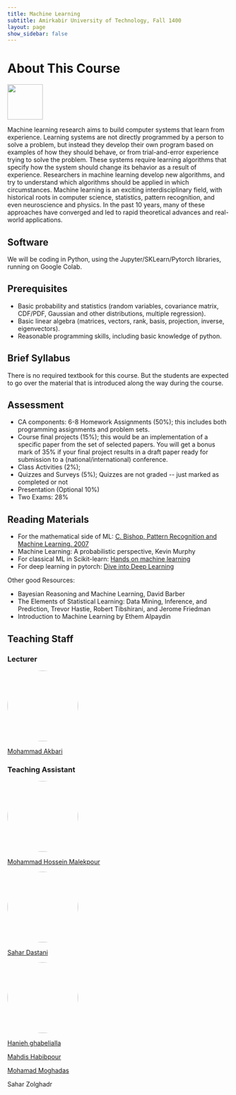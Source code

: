 ```yaml
---
title: Machine Learning
subtitle: Amirkabir University of Technology, Fall 1400
layout: page 
show_sidebar: false
---
```


# About This Course

<img src="/ML2021/assets/images/datasciencecloud.png" height="80" width="auto">

Machine learning research aims to build computer systems that learn from experience. Learning systems are not directly programmed by a person to solve a problem, but instead they develop their own program based on examples of how they should behave, or from trial-and-error experience trying to solve the problem. These systems require learning algorithms that specify how the system should change its behavior as a result of experience. Researchers in machine learning develop new algorithms, and try to understand which algorithms should be applied in which circumstances. Machine learning is an exciting interdisciplinary field, with historical roots in computer science, statistics, pattern recognition, and even neuroscience and physics. In the past 10 years, many of these approaches have converged and led to rapid theoretical advances and real-world applications.

## Software

We will be coding in Python, using the Jupyter/SKLearn/Pytorch libraries, running on Google Colab.

## Prerequisites

* Basic probability and statistics (random variables, covariance matrix, CDF/PDF, Gaussian and other distributions, multiple regression).
* Basic linear algebra (matrices, vectors, rank, basis, projection, inverse, eigenvectors).
* Reasonable programming skills, including basic knowledge of python.

## Brief Syllabus

There is no required textbook for this course. But the students are expected to go over the material that is introduced along the way during the course.

## Assessment

* CA components: 6-8 Homework Assignments (50%); this includes both programming assignments and problem sets.
* Course final projects (15%); this would be an implementation of a specific paper from the set of selected papers. You will get a bonus mark of 35% if your final project results in a draft paper ready for submission to a (national/international) conference.
* Class Activities (2%);
* Quizzes and Surveys (5%); Quizzes are not graded -- just marked as completed or not
* Presentation (Optional 10%)
* Two Exams: 28%

## Reading Materials

* For the mathematical side of ML: [C. Bishop, Pattern Recognition and Machine Learning. 2007](http://users.isr.ist.utl.pt/~wurmd/Livros/school/Bishop%20-%20Pattern%20Recognition%20And%20Machine%20Learning%20-%20Springer%20%202006.pdf)
* Machine Learning: A probabilistic perspective, Kevin Murphy
* For classical ML in Scikit-learn: [Hands on machine learning](https://www.knowledgeisle.com/wp-content/uploads/2019/12/2-Aur%C3%A9lien-G%C3%A9ron-Hands-On-Machine-Learning-with-Scikit-Learn-Keras-and-Tensorflow_-Concepts-Tools-and-Techniques-to-Build-Intelligent-Systems-O%E2%80%99Reilly-Media-2019.pdf)
* For deep learning in pytorch: [Dive into Deep Learning](https://d2l.ai/)

Other good Resources:

* Bayesian Reasoning and Machine Learning, David Barber
* The Elements of Statistical Learning: Data Mining, Inference, and Prediction, Trevor Hastie, Robert Tibshirani, and Jerome Friedman
* Introduction to Machine Learning by Ethem Alpaydin

## Teaching Staff

### Lecturer

<img src="/ML2021/assets/images/Akbari.jpg" style="border-radius:50%;height:160px;" width="auto">

[Mohammad Akbari](https://www.linkedin.com/in/akbari59/)

### Teaching Assistant

<img src="/ML2021/assets/images/MHMalekpour.jpg" style="border-radius:50%;height:160px;" width="auto">

[Mohammad Hossein Malekpour](https://linkedin.com/in/mohammadhossein-malekpour)  



<img src="/ML2021/assets/images/WhatsApp Image 2021-10-25 at 21.18.36.jpeg" style="border-radius:50%;height:160px;" width="auto">

  [Sahar Dastani](https://www.linkedin.com/in/sahar-dastani-a2aab0186/)



<img src="/ML2021/assets/images/photo_2021-10-26_09-55-11.jpg" style="border-radius:50%;height:160px;" width="auto">

[Hanieh ghabelialla](https://www.linkedin.com/in/hanieh-ghabelialla-0587a0214)



[Mahdis Habibpour](https://www.linkedin.com/in/mahdishb/)

[Mohamad Moghadas](https://www.linkedin.com/in/mohamad-moghadas-61735a57)

Sahar Zolghadr
